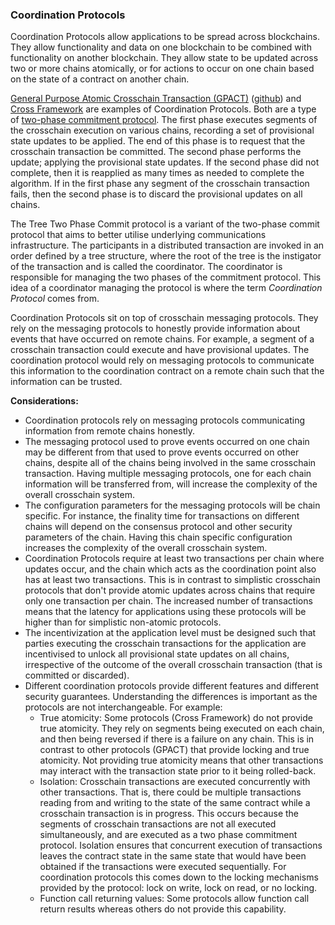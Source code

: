 ### Coordination Protocols

Coordination Protocols allow applications to be spread across blockchains. They allow 
functionality and data on one blockchain to be combined with functionality on another 
blockchain. They allow state to be updated across two or more chains atomically, or
for actions to occur on one chain based on the state of a contract on another chain.

[General Purpose Atomic Crosschain Transaction (GPACT)](https://arxiv.org/abs/2011.12783)
([github](https://github.com/ConsenSys/gpact)) and [Cross Framework](https://datachainlab.github.io/cross-docs/)
are examples of Coordination Protocols. Both are a type of [two-phase commitment protocol](https://en.wikipedia.org/wiki/Two-phase_commit_protocol).
The first phase executes segments of the crosschain execution on various chains, recording a
set of provisional state updates to be applied. The end of this phase is to request that the
crosschain transaction be committed. The second phase performs the update; applying the
provisional state updates. If the second phase did not complete, then it is reapplied as
many times as needed to complete the algorithm. If in the first phase any segment of the
crosschain transaction fails, then the second phase is to discard the provisional updates
on all chains.

The Tree Two Phase Commit protocol is a variant of the two-phase commit protocol
that aims to better utilise underlying communications infrastructure. The participants
in a distributed transaction are invoked in an order defined by a tree structure,
where the root of the tree is the instigator of the transaction and is called the
coordinator. The coordinator is responsible for managing the two phases of the
commitment protocol. This idea of a coordinator managing the protocol is where the 
term _Coordination Protocol_ comes from.

Coordination Protocols sit on top of crosschain messaging protocols. They rely on the
messaging protocols to honestly provide information about events that have occurred on 
remote chains. For example, a segment of a crosschain transaction could execute and 
have provisional updates. The coordination protocol would rely on messaging protocols
to communicate this information to the coordination contract on a remote chain such
that the information can be trusted.

**Considerations:**

* Coordination protocols rely on messaging protocols communicating information from 
  remote chains honestly. 
* The messaging protocol used to prove events occurred on one chain may be different
  from that used to prove events occurred on other chains, despite all of the chains 
  being involved in the same crosschain transaction. Having multiple messaging 
  protocols, one for each chain information will be transferred from, will increase 
  the complexity of the overall crosschain system. 
* The configuration parameters for the messaging protocols will be chain specific. For instance, the 
  finality time for transactions on different chains will depend on the consensus 
  protocol and other security parameters of the chain. Having this chain specific 
  configuration increases the complexity of the overall crosschain system.
* Coordination Protocols require at least two transactions per chain where updates 
  occur, and the chain which acts as the coordination point also has at least two 
  transactions. This is in contrast to simplistic crosschain protocols that don't provide
  atomic updates across chains that require only one transaction per chain. The 
  increased number of transactions means that the latency for applications using 
  these protocols will be higher than for simplistic non-atomic protocols.
* The incentivization at the application level must be designed such that parties
  executing the crosschain transactions for the application are incentivised to 
  unlock all provisional state updates on all chains, irrespective of the outcome
  of the overall crosschain transaction (that is committed or discarded).
* Different coordination protocols provide different features and different security
  guarantees. Understanding the differences is important as the protocols are not
  interchangeable. For example:
     * True atomicity: Some protocols (Cross Framework) do not provide true atomicity. 
    They rely on segments being executed on each chain, and then being reversed if there
    is a failure on any chain. This is in contrast to other protocols (GPACT) that
    provide locking and true atomicity. Not providing true atomicity means that 
    other transactions may interact with the transaction state prior to it being 
    rolled-back.
     * Isolation: Crosschain transactions are executed concurrently with other transactions.
       That is, there could be multiple transactions reading from and writing to the state 
       of the same contract while a crosschain transaction is in progress. This occurs because
       the segments of crosschain transactions are not all executed simultaneously, and are 
       executed as a two phase commitment protocol. Isolation ensures that concurrent 
       execution of transactions leaves the contract state in the same state that would 
       have been obtained if the transactions were executed sequentially. For coordination 
       protocols this comes down to the locking mechanisms provided by the protocol: 
       lock on write, lock on read, or no locking.
     * Function call returning values: Some protocols allow function call return results
    whereas others do not provide this capability. 



